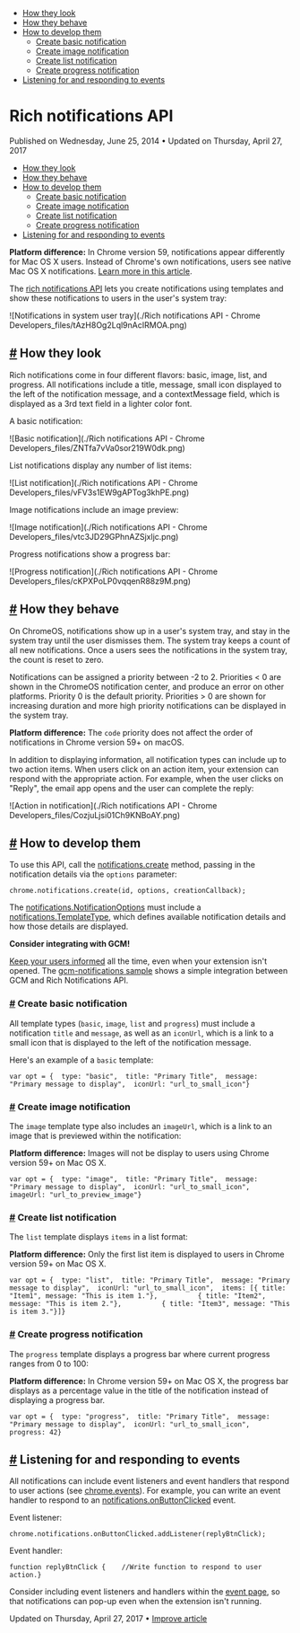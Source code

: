 

*   [How they look](https://developer.chrome.com/docs/extensions/mv3/richNotifications/#look)
*   [How they behave](https://developer.chrome.com/docs/extensions/mv3/richNotifications/#behave)
*   [How to develop them](https://developer.chrome.com/docs/extensions/mv3/richNotifications/#develop)
    *   [Create basic notification](https://developer.chrome.com/docs/extensions/mv3/richNotifications/#basic)
    *   [Create image notification](https://developer.chrome.com/docs/extensions/mv3/richNotifications/#image)
    *   [Create list notification](https://developer.chrome.com/docs/extensions/mv3/richNotifications/#list)
    *   [Create progress notification](https://developer.chrome.com/docs/extensions/mv3/richNotifications/#progress)
*   [Listening for and responding to events](https://developer.chrome.com/docs/extensions/mv3/richNotifications/#events)

Rich notifications API
======================

Published on Wednesday, June 25, 2014 • Updated on Thursday, April 27, 2017



*   [How they look](https://developer.chrome.com/docs/extensions/mv3/richNotifications/#look)
*   [How they behave](https://developer.chrome.com/docs/extensions/mv3/richNotifications/#behave)
*   [How to develop them](https://developer.chrome.com/docs/extensions/mv3/richNotifications/#develop)
    *   [Create basic notification](https://developer.chrome.com/docs/extensions/mv3/richNotifications/#basic)
    *   [Create image notification](https://developer.chrome.com/docs/extensions/mv3/richNotifications/#image)
    *   [Create list notification](https://developer.chrome.com/docs/extensions/mv3/richNotifications/#list)
    *   [Create progress notification](https://developer.chrome.com/docs/extensions/mv3/richNotifications/#progress)
*   [Listening for and responding to events](https://developer.chrome.com/docs/extensions/mv3/richNotifications/#events)

**Platform difference:** In Chrome version 59, notifications appear differently for Mac OS X users. Instead of Chrome's own notifications, users see native Mac OS X notifications. [Learn more in this article](https://developers.google.com/web/updates/2017/04/native-mac-os-notifications).

The [rich notifications API](https://developer.chrome.com/docs/extensions/reference/notifications/) lets you create notifications using templates and show these notifications to users in the user's system tray:

![Notifications in system user tray](./Rich notifications API - Chrome Developers_files/tAzH8Og2Lql9nAcIRMOA.png)

[#](https://developer.chrome.com/docs/extensions/mv3/richNotifications/#look) How they look
-------------------------------------------------------------------------------------------

Rich notifications come in four different flavors: basic, image, list, and progress. All notifications include a title, message, small icon displayed to the left of the notification message, and a contextMessage field, which is displayed as a 3rd text field in a lighter color font.

A basic notification:

![Basic notification](./Rich notifications API - Chrome Developers_files/ZNTfa7vVa0sor219W0dk.png)

List notifications display any number of list items:

![List notification](./Rich notifications API - Chrome Developers_files/vFV3s1EW9gAPTog3khPE.png)

Image notifications include an image preview:

![Image notification](./Rich notifications API - Chrome Developers_files/vtc3JD29GPhnAZSjxljc.png)

Progress notifications show a progress bar:

![Progress notification](./Rich notifications API - Chrome Developers_files/cKPXPoLP0vqqenR88z9M.png)

[#](https://developer.chrome.com/docs/extensions/mv3/richNotifications/#behave) How they behave
-----------------------------------------------------------------------------------------------

On ChromeOS, notifications show up in a user's system tray, and stay in the system tray until the user dismisses them. The system tray keeps a count of all new notifications. Once a users sees the notifications in the system tray, the count is reset to zero.

Notifications can be assigned a priority between -2 to 2. Priorities < 0 are shown in the ChromeOS notification center, and produce an error on other platforms. Priority 0 is the default priority. Priorities > 0 are shown for increasing duration and more high priority notifications can be displayed in the system tray.

**Platform difference:** The `code` priority does not affect the order of notifications in Chrome version 59+ on macOS.

In addition to displaying information, all notification types can include up to two action items. When users click on an action item, your extension can respond with the appropriate action. For example, when the user clicks on "Reply", the email app opens and the user can complete the reply:

![Action in notification](./Rich notifications API - Chrome Developers_files/CozjuLjsi01Ch9KNBoAY.png)

[#](https://developer.chrome.com/docs/extensions/mv3/richNotifications/#develop) How to develop them
----------------------------------------------------------------------------------------------------

To use this API, call the [notifications.create](https://developer.chrome.com/docs/extensions/reference/notifications#method-create) method, passing in the notification details via the `options` parameter:

    chrome.notifications.create(id, options, creationCallback);

The [notifications.NotificationOptions](https://developer.chrome.com/docs/extensions/reference/notifications#type-NotificationOptions) must include a [notifications.TemplateType](https://developer.chrome.com/docs/extensions/reference/notifications#type-TemplateType), which defines available notification details and how those details are displayed.

**Consider integrating with GCM!**

[Keep your users informed](https://developer.chrome.com/docs/extensions/reference/gcm/) all the time, even when your extension isn't opened. The [gcm-notifications sample](https://github.com/GoogleChrome/chrome-extensions-samples/tree/master/apps/samples/gcm-notifications) shows a simple integration between GCM and Rich Notifications API.

### [#](https://developer.chrome.com/docs/extensions/mv3/richNotifications/#basic) Create basic notification

All template types (`basic`, `image`, `list` and `progress`) must include a notification `title` and `message`, as well as an `iconUrl`, which is a link to a small icon that is displayed to the left of the notification message.

Here's an example of a `basic` template:

    var opt = {  type: "basic",  title: "Primary Title",  message: "Primary message to display",  iconUrl: "url_to_small_icon"}

### [#](https://developer.chrome.com/docs/extensions/mv3/richNotifications/#image) Create image notification

The `image` template type also includes an `imageUrl`, which is a link to an image that is previewed within the notification:

**Platform difference:** Images will not be display to users using Chrome version 59+ on Mac OS X.

    var opt = {  type: "image",  title: "Primary Title",  message: "Primary message to display",  iconUrl: "url_to_small_icon",  imageUrl: "url_to_preview_image"}

### [#](https://developer.chrome.com/docs/extensions/mv3/richNotifications/#list) Create list notification

The `list` template displays `items` in a list format:

**Platform difference:** Only the first list item is displayed to users in Chrome version 59+ on Mac OS X.

    var opt = {  type: "list",  title: "Primary Title",  message: "Primary message to display",  iconUrl: "url_to_small_icon",  items: [{ title: "Item1", message: "This is item 1."},          { title: "Item2", message: "This is item 2."},          { title: "Item3", message: "This is item 3."}]}

### [#](https://developer.chrome.com/docs/extensions/mv3/richNotifications/#progress) Create progress notification

The `progress` template displays a progress bar where current progress ranges from 0 to 100:

**Platform difference:** In Chrome version 59+ on Mac OS X, the progress bar displays as a percentage value in the title of the notification instead of displaying a progress bar.

    var opt = {  type: "progress",  title: "Primary Title",  message: "Primary message to display",  iconUrl: "url_to_small_icon",  progress: 42}

[#](https://developer.chrome.com/docs/extensions/mv3/richNotifications/#events) Listening for and responding to events
----------------------------------------------------------------------------------------------------------------------

All notifications can include event listeners and event handlers that respond to user actions (see [chrome.events](https://developer.chrome.com/docs/extensions/reference/events/)). For example, you can write an event handler to respond to an [notifications.onButtonClicked](https://developer.chrome.com/docs/extensions/reference/notifications#event-onButtonClicked) event.

Event listener:

    chrome.notifications.onButtonClicked.addListener(replyBtnClick);

Event handler:

    function replyBtnClick {	//Write function to respond to user action.}

Consider including event listeners and handlers within the [event page](https://developer.chrome.com/docs/apps/app_lifecycle#create_event_page), so that notifications can pop-up even when the extension isn't running.

Updated on Thursday, April 27, 2017 • [Improve article](https://github.com/GoogleChrome/developer.chrome.com/blob/main/site/en/docs/extensions/mv3/richNotifications/index.md)

